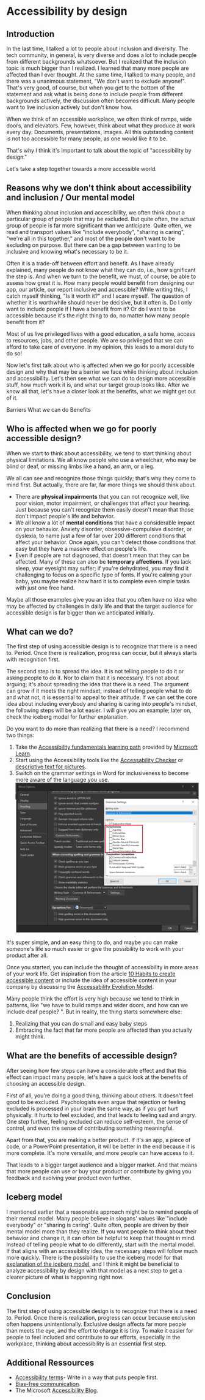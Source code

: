 # Accessibility by design

## Introduction
In the last time, I talked a lot to people about inclusion and diversity. The tech community, in general, is very diverse and does a lot to include people from different backgrounds whatsoever. But I realized that the inclusion topic is much bigger than I realized. I learned that many more people are affected than I ever thought. 
At the same time, I talked to many people, and there was a unanimous statement, "We don't want to exclude anyone!". That's very good, of course, but when you get to the bottom of the statement and ask what is being done to include people from different backgrounds actively, the discussion often becomes difficult. Many people want to live inclusion actively but don't know how. 

When we think of an accessible workplace, we often think of ramps, wide doors, and elevators. Few, however, think about what they produce at work every day: Documents, presentations, images. All this outstanding content is not too accessible for many people, as one would like it to be. 

That's why I think it's important to talk about the topic of "accessibility by design." 

Let's take a step together towards a more accessible world.

## Reasons why we don't think about accessibility and inclusion / Our mental model
When thinking about inclusion and accessibility, we often think about a particular group of people that may be excluded. But quite often, the actual group of people is far more significant than we anticipate. 
Quite often, we read and transport values like "include everybody", "sharing is caring", "we're all in this together," and most of the people don't want to be excluding on purpose. But there can be a gap between wanting to be inclusive and knowing what's necessary to be it. 

Often it is a trade-off between effort and benefit. As I have already explained, many people do not know what they can do, i.e., how significant the step is. And when we turn to the benefit, we must, of course, be able to assess how great it is. How many people would benefit from designing our app, our article, our report inclusive and accessible? 
While writing this, I catch myself thinking, "Is it worth it?" and I scare myself. The question of whether it is worthwhile should never be decisive, but it often is.
Do I only want to include people if I have a benefit from it? Or do I want to be accessible because it's the right thing to do, no matter how many people benefit from it? 

Most of us live privileged lives with a good education, a safe home, access to resources, jobs, and other people. We are so privileged that we can afford to take care of everyone.
In my opinion, this leads to a moral duty to do so!

Now let's first talk about who is affected when we go for poorly accessible design and why that may be a barrier we face while thinking about inclusion and accessibility. Let's then see what we can do to design more accessible stuff, how much work it is, and what our target group looks like.
After we know all that, let's have a closer look at the benefits, what we might get out of it.

Barriers
What we can do
Benefits

## Who is affected when we go for poorly accessible design?
When we start to think about accessibility, we tend to start thinking about physical limitations. We all know people who use a wheelchair, who may be blind or deaf, or missing limbs like a hand, an arm, or a leg. 

We all can see and recognize those things quickly; that's why they come to mind first. But actually, there are far, far more things we should think about.
- There are **physical impairments** that you can not recognize well, like poor vision, motor impairment, or challenges that affect your hearing. Just because you can't recognize them easily doesn't mean that those don't impact people's life and behavior.
- We all know a lot of **mental conditions** that have a considerable impact on your behavior. Anxiety disorder, obsessive-compulsive disorder, or dyslexia, to name just a few of far over 200 different conditions that affect your behavior. Once again, you can't detect those conditions that easy but they have a massive effect on people's life. 
- Even if people are not diagnosed, that doesn't mean that they can be affected. Many of these can also be **temporary affections**. If you lack sleep, your eyesight may suffer; if you're dehydrated, you may find it challenging to focus on a specific type of fonts. If you're calming your baby, you maybe realize how hard it is to complete even simple tasks with just one free hand. 

Maybe all those examples give you an idea that you often have no idea who may be affected by challenges in daily life and that the target audience for accessible design is far bigger than we anticipated initially. 


## What can we do?
The first step of using accessible design is to recognize that there is a need to. Period.
Once there is realization, progress can occur, but it always starts with recognition first.

The second step is to spread the idea. It is not telling people to do it or asking people to do it. Nor to claim that it is necessary. It's not about arguing; it's about spreading the idea that there is a need. The argument can grow if it meets the right mindset; instead of telling people what to do and what not, it is essential to appeal to their attitude. If we can set the core idea about including everybody and sharing is caring into people's mindset, the following steps will be a lot easier. I will give you an example; later on, check the iceberg model for further explanation.

Do you want to do more than realizing that there is a need? I recommend two things:
1. Take the [Accessibility fundamentals learning path](https://docs.microsoft.com/en-us/learn/paths/accessibility-fundamentals/) provided by [Microsoft Learn](https://docs.microsoft.com/en-us/learn/).
2. Start using the Accessibility tools like the [Accessability Checker](https://support.microsoft.com/en-us/topic/improve-accessibility-with-the-accessibility-checker-a16f6de0-2f39-4a2b-8bd8-5ad801426c7f) or [descriptive text for pictures](https://support.microsoft.com/en-us/topic/everything-you-need-to-know-to-write-effective-alt-text-df98f884-ca3d-456c-807b-1a1fa82f5dc2).
3. Switch on the grammar settings in Word for inclusiveness to become more aware of the language you use. ![Showing the grammar settings in Word for inclusiveness](Word%20Options.png)

It's super simple, and an easy thing to do, and maybe you can make someone's life so much easier or give the possibility to work with your product after all. 

Once you started, you can include the thought of accessibility in more areas of your work life. Get inspiration from the article [10 Habits to create accessible content](https://blogs.microsoft.com/accessibility/10-habits-to-create-accessible-content/) or include the idea of accessible content in your company by discussing the [Accessability Evolution Model](https://blogs.microsoft.com/accessibility/accessibility-evolution-model/).

Many people think the effort is very high because we tend to think in patterns, like "we have to build ramps and wider doors, and how can we include deaf people? ". But in reality, the thing starts somewhere else:
1. Realizing that you can do small and easy baby steps
2. Embracing the fact that far more people are affected than you actually might think.


## What are the benefits of accessible design?
After seeing how few steps can have a considerable effect and that this effect can impact many people, let's have a quick look at the benefits of choosing an accessible design. 

First of all, you're doing a good thing, thinking about others. It doesn't feel good to be excluded. Psychologists even argue that rejection or feeling excluded is processed in your brain the same way, as if you get hurt physically. It hurts to feel excluded, and that leads to feeling sad and angry. One step further, feeling excluded can reduce self-esteem, the sense of control, and even the sense of contributing something meaningful.

Apart from that, you are making a better product. If it's an app, a piece of code, or a PowerPoint presentation, it will be better in the end because it is more complete. It's more versatile, and more people can have access to it.

That leads to a bigger target audience and a bigger market. And that means that more people can use or buy your product or contribute by giving you feedback and evolving your product even further.

## Iceberg model
I mentioned earlier that a reasonable approach might be to remind people of their mental model. Many people believe in slogans' values like "include everybody" or "sharing is caring". Quite often, people are driven by their mental model more than they realize. If you want people to think about their behavior and change it, it can often be helpful to keep that thought in mind. Instead of telling people what to do differently, start with the mental model. If that aligns with an accessibility idea, the necessary steps will follow much more quickly. There is the possibility to use the iceberg model for that [explanation of the iceberg model](https://docs.microsoft.com/en-us/microsoft-365/community/why-m365-adoption-projects-fail#the-iceberg-model), and I think it might be beneficial to analyze accessibility by design with that model as a next step to get a clearer picture of what is happening right now.

## Conclusion
The first step of using accessible design is to recognize that there is a need to. Period.
Once there is realization, progress can occur because exclusion often happens unintentionally. Exclusive design affects far more people than meets the eye, and the effort to change it is tiny. To make it easier for people to feel included and contribute to our efforts, especially in the workplace, thinking about accessibility is an essential first step. 

## Additional Ressources
- [Accessibility terms](https://docs.microsoft.com/en-us/style-guide/a-z-word-list-term-collections/term-collections/accessibility-terms)- Write in a way that puts people first.
- [Bias-free communication](https://docs.microsoft.com/en-us/style-guide/bias-free-communication).
- The Microsoft [Accessibility Blog](https://www.microsoft.com/en-us/accessibility?rtc=1).

